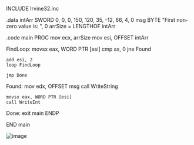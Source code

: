 INCLUDE Irvine32.inc

.data
	intArr SWORD 0, 0, 0, 150, 120, 35, -12, 66, 4, 0
	msg BYTE "First non-zero value is: ", 0
    arrSize = LENGTHOF intArr

.code
main PROC
	mov ecx, arrSize
	mov esi, OFFSET intArr

FindLoop:
	movsx eax, WORD PTR [esi]
	cmp ax, 0
	jne Found

	add esi, 2
	loop FindLoop

	jmp Done

Found:
	mov edx, OFFSET msg
	call WriteString

	movsx eax, WORD PTR [esi]
	call WriteInt

Done:
	exit
main ENDP

END main

![image](https://github.com/user-attachments/assets/21c07b07-0106-4ef6-b493-4cb01cbb71b8)
